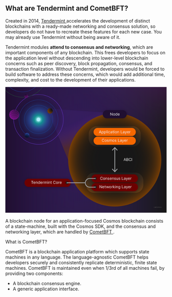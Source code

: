 What are Tendermint and CometBFT?
---------------------------------

Created in 2014, [Tendermint ](https://tendermint.com/)accelerates the development of distinct blockchains with a ready-made networking and consensus solution, so developers do not have to recreate these features for each new case. You may already use Tendermint without being aware of it.

Tendermint modules **attend to consensus and networking**, which are important components of any blockchain. This frees developers to focus on the application level without descending into lower-level blockchain concerns such as peer discovery, block propagation, consensus, and transaction finalization. Without Tendermint, developers would be forced to build software to address these concerns, which would add additional time, complexity, and cost to the development of their applications.

![](images/overview.png)

A blockchain node for an application-focused Cosmos blockchain consists of a state-machine, built with the Cosmos SDK, and the consensus and networking layer, which are handled by [CometBFT ](https://docs.cometbft.com/v0.37/).

What is CometBFT?

CometBFT is a blockchain application platform which supports state machines in any language. The language-agnostic CometBFT helps developers securely and consistently replicate deterministic, finite state machines.
CometBFT is maintained even when 1/3rd of all machines fail, by providing two components:

-   A blockchain consensus engine.
-   A generic application interface.